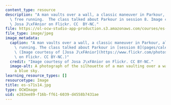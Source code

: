 ```yaml
---
content_type: resource
description: "A man vaults over a wall, a classic maneuver in Parkour, also called\
  \ free running.  The class talked about Parkour in session 8. Image courtesy of\
  \ Josa J\xFAnior on Flickr. CC  BY-NC."
file: https://ol-ocw-studio-app-production.s3.amazonaws.com/courses/es-s71-increasing-your-physical-intelligence-enhancing-your-social-smarts-spring-2014/e283ee89f16bff616039d4558b7431ae_es-s71s14.jpg
file_type: image/jpeg
image_metadata:
  caption: "A man vaults over a wall, a classic maneuver in Parkour, also called free\
    \ running. The class talked about Parkour in [session 8](pages/calendar-and-activities#8).\
    \ (Image courtesy of [Josa J\xFAnior](https://www.flickr.com/photos/josa/124836531)\
    \ on Flickr. CC BY-NC.)"
  credit: "Image courtesy of Josa J\xFAnior on Flickr. CC BY-NC."
  image-alt: A photograph of the silhouette of a man vaulting over a wall set against
    a blue sky.
learning_resource_types: []
resourcetype: Image
title: es-s71s14.jpg
type: OCWImage
uid: e283ee89-f16b-ff61-6039-d4558b7431ae
---
```

